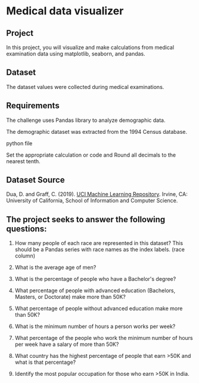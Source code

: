 # Medical data visualizer
## Project

In this project, you will visualize and make calculations from medical examination data using matplotlib, seaborn, and pandas. 

## Dataset

The dataset values were collected during medical examinations.

## Requirements

The challenge uses Pandas library to analyze demographic data.

The demographic dataset was extracted from the 1994 Census database. 

python file

Set the appropriate calculation or code and Round all decimals to the nearest tenth.

## Dataset Source

Dua, D. and Graff, C. (2019). [UCI Machine Learning Repository](http://archive.ics.uci.edu/ml). Irvine, CA: University of California, School of Information and Computer Science.

## The project seeks to answer the following questions:

1. How many people of each race are represented in this dataset? This should be a Pandas series with race names as the index labels. (race column)

2. What is the average age of men?

3. What is the percentage of people who have a Bachelor's degree?

4. What percentage of people with advanced education (Bachelors, Masters, or Doctorate) make more than 50K?

5. What percentage of people without advanced education make more than 50K?

6. What is the minimum number of hours a person works per week?

7. What percentage of the people who work the minimum number of hours per week have a salary of more than 50K?

8. What country has the highest percentage of people that earn >50K and what is that percentage?

9. Identify the most popular occupation for those who earn >50K in India.


